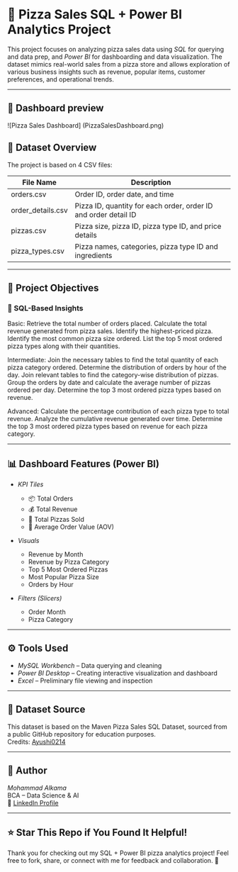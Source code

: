 # 🍕 Pizza Sales SQL + Power BI Analytics Project

This project focuses on analyzing pizza sales data using *SQL* for querying and data prep, and *Power BI* for dashboarding and data visualization. The dataset mimics real-world sales from a pizza store and allows exploration of various business insights such as revenue, popular items, customer preferences, and operational trends.

---

## 📂 Dashboard preview

![Pizza Sales Dashboard]
(PizzaSalesDashboard.png)

## 📂 Dataset Overview

The project is based on 4 CSV files:

| File Name         | Description                                                           |
|-------------------|------------------------------------------------------------------------|
| orders.csv        | Order ID, order date, and time                                         |
| order_details.csv | Pizza ID, quantity for each order, order ID and order detail ID       |
| pizzas.csv        | Pizza size, pizza ID, pizza type ID, and price details                |
| pizza_types.csv   | Pizza names, categories, pizza type ID and ingredients                |

---

## 🎯 Project Objectives

### 🔹 SQL-Based Insights

Basic:
Retrieve the total number of orders placed.
Calculate the total revenue generated from pizza sales.
Identify the highest-priced pizza.
Identify the most common pizza size ordered.
List the top 5 most ordered pizza types along with their quantities.

Intermediate:
Join the necessary tables to find the total quantity of each pizza category ordered.
Determine the distribution of orders by hour of the day.
Join relevant tables to find the category-wise distribution of pizzas.
Group the orders by date and calculate the average number of pizzas ordered per day.
Determine the top 3 most ordered pizza types based on revenue.

Advanced:
Calculate the percentage contribution of each pizza type to total revenue.
Analyze the cumulative revenue generated over time.
Determine the top 3 most ordered pizza types based on revenue for each pizza category. 

---

## 📊 Dashboard Features (Power BI)

- *KPI Tiles*  
  - 📦 Total Orders  
  - 💰 Total Revenue  
  - 🍕 Total Pizzas Sold  
  - 🧾 Average Order Value (AOV)  

- *Visuals*
  - Revenue by Month  
  - Revenue by Pizza Category
  - Top 5 Most Ordered Pizzas
  - Most Popular Pizza Size
  - Orders by Hour

- *Filters (Slicers)*  
  - Order Month  
  - Pizza Category  


---

## ⚙ Tools Used

- *MySQL Workbench* – Data querying and cleaning  
- *Power BI Desktop* – Creating interactive visualization and dashboard
- *Excel* – Preliminary file viewing and inspection  

---

## 📎 Dataset Source

This dataset is based on the Maven Pizza Sales SQL Dataset, sourced from a public GitHub repository for education purposes.  
Credits: [Ayushi0214](https://github.com/Ayushi0214/pizza-sales---SQL)

---

## 👤 Author

*Mohammad Alkama*  
BCA – Data Science & AI  
🔗 [LinkedIn Profile](https://www.linkedin.com/in/mohammad-alkama-133520371)

---

## ⭐ Star This Repo if You Found It Helpful!

Thank you for checking out my SQL + Power BI pizza analytics project! Feel free to fork, share, or connect with me for feedback and collaboration. 🍕